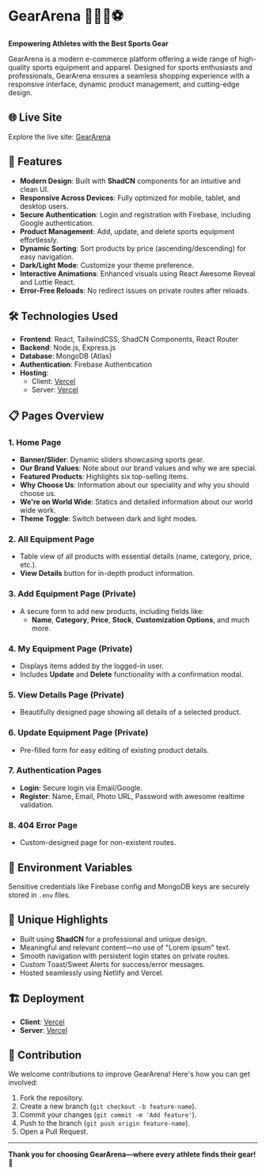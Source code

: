 # GearArena 🏋️‍♂️🎯⚽

**Empowering Athletes with the Best Sports Gear**

GearArena is a modern e-commerce platform offering a wide range of high-quality sports equipment and apparel. Designed for sports enthusiasts and professionals, GearArena ensures a seamless shopping experience with a responsive interface, dynamic product management, and cutting-edge design.

## 🌐 Live Site

Explore the live site: [GearArena](https://gear-arena.vercel.app/)

## 🚀 Features

- **Modern Design**: Built with **ShadCN** components for an intuitive and clean UI.
- **Responsive Across Devices**: Fully optimized for mobile, tablet, and desktop users.
- **Secure Authentication**: Login and registration with Firebase, including Google authentication.
- **Product Management**: Add, update, and delete sports equipment effortlessly.
- **Dynamic Sorting**: Sort products by price (ascending/descending) for easy navigation.
- **Dark/Light Mode**: Customize your theme preference.
- **Interactive Animations**: Enhanced visuals using React Awesome Reveal and Lottie React.
- **Error-Free Reloads**: No redirect issues on private routes after reloads.

## 🛠️ Technologies Used

- **Frontend**: React, TailwindCSS, ShadCN Components, React Router
- **Backend**: Node.js, Express.js
- **Database**: MongoDB (Atlas)
- **Authentication**: Firebase Authentication
- **Hosting**:
  - Client: [Vercel](https://gear-arena.vercel.app//)
  - Server: [Vercel](https://geararena-server.vercel.app/)

## 📋 Pages Overview

### 1. **Home Page**

- **Banner/Slider**: Dynamic sliders showcasing sports gear.
- **Our Brand Values**: Note about our brand values and why we are special.
- **Featured Products**: Highlights six top-selling items.
- **Why Choose Us**: Information about our speciality and why you should choose us.
- **We're on World Wide**: Statics and detailed information about our world wide work.
- **Theme Toggle**: Switch between dark and light modes.

### 2. **All Equipment Page**

- Table view of all products with essential details (name, category, price, etc.).
- **View Details** button for in-depth product information.

### 3. **Add Equipment Page (Private)**

- A secure form to add new products, including fields like:
  - **Name**, **Category**, **Price**, **Stock**, **Customization Options**, and much more.

### 4. **My Equipment Page (Private)**

- Displays items added by the logged-in user.
- Includes **Update** and **Delete** functionality with a confirmation modal.

### 5. **View Details Page (Private)**

- Beautifully designed page showing all details of a selected product.

### 6. **Update Equipment Page (Private)**

- Pre-filled form for easy editing of existing product details.

### 7. **Authentication Pages**

- **Login**: Secure login via Email/Google.
- **Register**: Name, Email, Photo URL, Password with awesome realtime validation.

### 8. **404 Error Page**

- Custom-designed page for non-existent routes.

## 🔐 Environment Variables

Sensitive credentials like Firebase config and MongoDB keys are securely stored in `.env` files.

## 🌟 Unique Highlights

- Built using **ShadCN** for a professional and unique design.
- Meaningful and relevant content—no use of "Lorem ipsum" text.
- Smooth navigation with persistent login states on private routes.
- Custom Toast/Sweet Alerts for success/error messages.
- Hosted seamlessly using Netlify and Vercel.

## 🏗️ Deployment

- **Client**: [Vercel](https://gear-arena.vercel.app/)
- **Server**: [Vercel](https://geararena-server.vercel.app/)

## 🤝 Contribution

We welcome contributions to improve GearArena! Here's how you can get involved:

1. Fork the repository.
2. Create a new branch (`git checkout -b feature-name`).
3. Commit your changes (`git commit -m 'Add feature'`).
4. Push to the branch (`git push origin feature-name`).
5. Open a Pull Request.

---

**Thank you for choosing GearArena—where every athlete finds their gear! 🏅**
